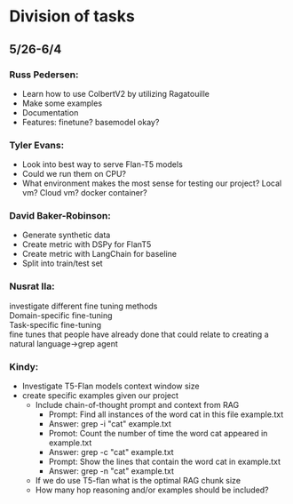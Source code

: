 # Division of tasks
## 5/26-6/4
### Russ Pedersen:
- Learn how to use ColbertV2 by utilizing Ragatouille
- Make some examples
- Documentation
- Features: finetune? basemodel okay?
### Tyler Evans:
- Look into best way to serve Flan-T5 models
- Could we run them on CPU?
- What environment makes the most sense for testing our project? Local vm? Cloud vm? docker container?
### David Baker-Robinson:
- Generate synthetic data
- Create metric with DSPy for FlanT5
- Create metric with LangChain for baseline
- Split into train/test set
### Nusrat Ila:
 investigate different fine tuning methods   
 Domain-specific fine-tuning  
 Task-specific fine-tuning  
 fine tunes that people have already done that could relate to creating a natural language->grep agent  
### Kindy:
- Investigate T5-Flan models context window size
- create specific examples given our project
    - Include chain-of-thought prompt and context from RAG
        - Prompt: Find all instances of the word cat in this file example.txt
        - Answer: grep -i "cat" example.txt
        - Promot: Count the number of time the word cat appeared in example.txt
        - Answer: grep -c "cat" example.txt
        - Prompt: Show the lines that contain the word cat in example.txt
        - Answer: grep -n "cat" example.txt
    - If we do use T5-flan what is the optimal RAG chunk size
    - How many hop reasoning and/or examples should be included?

